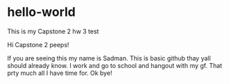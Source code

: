 # hello-world
This is my Capstone 2 hw 3 test

Hi Capstone 2 peeps!

If you are seeing this my name is Sadman. This is basic github thay yall should already know.
I work and go to school and hangout with my gf. That prty much all I have time for. Ok bye!
